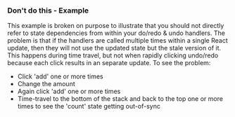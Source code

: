 ### Don't do this - Example

This example is broken on purpose to illustrate that you should not directly refer to state dependencies from within your do/redo & undo handlers. The problem is that if the handlers are called multiple times within a single React update, then they will not use the updated state but the stale version of it. This happens during time travel, but not when rapidly clicking undo/redo because each click results in an separate update. To see the problem:

- Click 'add' one or more times
- Change the amount
- Again click 'add' one or more times
- Time-travel to the bottom of the stack and back to the top one or more times to see the 'count' state getting out-of-sync
